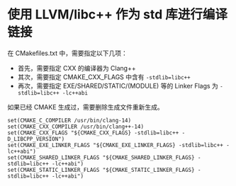 # 使用 LLVM/libc++ 作为 std 库进行编译链接

在 CMakefiles.txt 中，需要指定以下几项：

+ 首先，需要指定 CXX 的编译器为 Clang++
+ 其次，需要指定 CMAKE_CXX_FLAGS 中含有 `-stdlib=libc++`
+ 再次，需要指定 EXE/SHARED/STATIC/(MODULE) 等的 Linker Flags 为 `-stdlib=libc++ -lc++abi`

如果已经 CMAKE 生成过，需要删除生成文件重新生成。

```text
set(CMAKE_C_COMPILER /usr/bin/clang-14)
set(CMAKE_CXX_COMPILER /usr/bin/clang++-14)
set(CMAKE_CXX_FLAGS "${CMAKE_CXX_FLAGS} -stdlib=libc++ -D_LIBCPP_VERSION")
set(CMAKE_EXE_LINKER_FLAGS "${CMAKE_EXE_LINKER_FLAGS} -stdlib=libc++ -lc++abi")
set(CMAKE_SHARED_LINKER_FLAGS "${CMAKE_SHARED_LINKER_FLAGS} -stdlib=libc++ -lc++abi")
set(CMAKE_STATIC_LINKER_FLAGS "${CMAKE_STATIC_LINKER_FLAGS} -stdlib=libc++ -lc++abi")

```